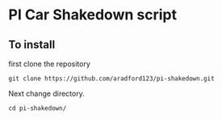 # PI Car Shakedown script

## To install

first clone the repository
```
git clone https://github.com/aradford123/pi-shakedown.git
```

Next change directory.
```
cd pi-shakedown/
```
